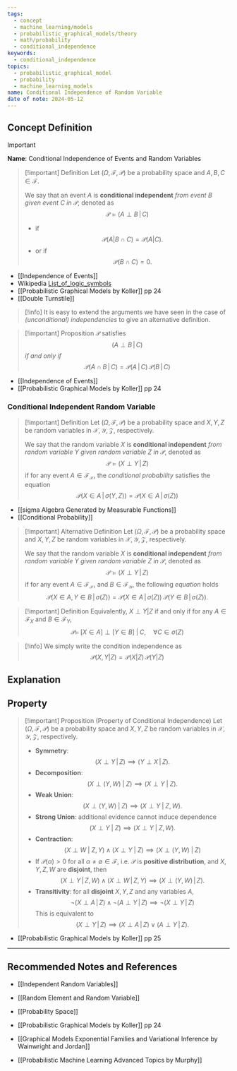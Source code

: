 ```yaml
---
tags:
  - concept
  - machine_learning/models
  - probabilistic_graphical_models/theory
  - math/probability
  - conditional_independence
keywords:
  - conditional_independence
topics:
  - probabilistic_graphical_model
  - probability
  - machine_learning_models
name: Conditional Independence of Random Variable
date of note: 2024-05-12
---
```


## Concept Definition

>[!important]
>**Name**: Conditional Independence of Events and Random Variables

>[!important] Definition
>Let $(\Omega, \mathscr{F}, \mathcal{P})$ be a probability space and $A, B, C\in \mathscr{F}$.
>
>We say that an event $A$ is **conditional independent** *from event* $B$ *given event* $C$ *in* $\mathcal{P}$, denoted as $$\mathcal{P} \vDash (A \perp B \,|\, C)$$ 
>- if $$\mathcal{P}\left( A | B \cap C \right) = \mathcal{P}\left( A |  C \right).$$
>- or if $$\mathcal{P}\left( B \cap C \right) = 0.$$

- [[Independence of Events]]
- Wikipedia [List_of_logic_symbols](https://en.wikipedia.org/wiki/List_of_logic_symbols)
- [[Probabilistic Graphical Models by Koller]] pp 24
- [[Double Turnstile]]


>[!info]
>It is easy to extend the arguments we have seen in the case of *(unconditional) independencies* to give an alternative definition.

>[!important] Proposition
>$\mathcal{P}$ satisfies $$(A \perp B \,|\, C)$$ *if and only if* $$\mathcal{P}\left( A \cap B \,|\, C \right) = \mathcal{P}\left( A\,|\,C \right)\,\mathcal{P}\left( B\,|\,C \right)$$

- [[Independence of Events]]
- [[Probabilistic Graphical Models by Koller]] pp 24

### Conditional Independent Random Variable

>[!important] Definition
>Let $(\Omega, \mathscr{F}, \mathcal{P})$ be a probability space and $X, Y, Z$ be random variables in $\mathcal{X}, \mathcal{Y}, \mathcal{Z}$, respectively.
>
>We say that the random variable $X$ is **conditional independent** *from random variable* $Y$ *given random variable* $Z$ *in* $\mathcal{P}$, denoted as $$\mathcal{P} \vDash (X \perp Y \,|\, Z)$$ if for any event $A \in \mathscr{F}_{\mathcal{X}}$,  the *conditional probability* satisfies the equation  $$\mathcal{P}\left( X \in A \,|\, \sigma\left( Y, Z \right) \right) = \mathcal{P}\left( X \in A \,|\, \sigma\left( Z \right) \right)$$ 

- [[sigma Algebra Generated by Measurable Functions]]
- [[Conditional Probability]]


>[!important] Alternative Definition
>Let $(\Omega, \mathscr{F}, \mathcal{P})$ be a probability space and $X, Y, Z$ be random variables in $\mathcal{X}, \mathcal{Y}, \mathcal{Z}$, respectively.
>
>We say that the random variable $X$ is **conditional independent** *from random variable* $Y$ *given random variable* $Z$ *in* $\mathcal{P}$, denoted as $$\mathcal{P} \vDash (X \perp Y \,|\, Z)$$ if for any event $A\in \mathscr{F}_{\mathcal{X}}$, and $B\in \mathscr{F}_{\mathcal{Y}}$,  the following *equation* holds $$\mathcal{P}\left( X \in A,\, Y \in B \,|\, \sigma\left( Z \right) \right) = \mathcal{P}\left( X \in A \,|\, \sigma\left( Z \right) \right)\;\mathcal{P}\left( Y \in B \,|\, \sigma\left( Z \right) \right).$$ 


>[!important] Definition
>Equivalently, $X \perp Y | Z$ if and only if for any $A\in \mathscr{F}_{X}$ and $B\in \mathscr{F}_{Y}$,  $$\mathcal{P} \vDash \; [X\in A] \perp [Y \in B] \;|\; C, \quad \forall C \in \sigma(Z)$$

>[!info]
>We simply write the condition independence as
>$$
>\mathcal{P}(X, Y |Z) = \mathcal{P}(X |Z)\,\mathcal{P}(Y |Z)
>$$

## Explanation


## Property

>[!important] Proposition (Property of Conditional Independence)
>Let $(\Omega, \mathscr{F}, \mathcal{P})$ be a probability space and $X, Y, Z$ be random variables in $\mathcal{X}, \mathcal{Y}, \mathcal{Z}$, respectively.
>
>- **Symmetry**: $$(X \perp Y \,|\, Z) \implies (Y \perp X \,|\, Z).$$
>- **Decomposition**: $$(X \perp (Y, W) \; | \; Z) \implies (X \perp Y \; | \; Z).$$
>- **Weak Union**: $$(X \perp (Y, W) \; | \; Z) \implies (X \perp Y \; | \; Z,\, W).$$
>- **Strong Union**: additional evidence cannot induce dependence $$(X \perp Y \; | \; Z) \implies (X \perp Y \; | \; Z,\, W).$$
>- **Contraction**: $$(X \perp W \; | \; Z,\,Y) \;\land \; (X \perp Y \; | \; Z) \implies (X \perp (Y, W) \; | \; Z)$$
>- If $\mathcal{P}(\alpha) >0$ for all $\alpha \neq \emptyset  \in \mathscr{F}$, i.e. $\mathcal{P}$ is **positive distribution**, and $X, Y, Z, W$ are **disjoint**, then $$(X \perp Y\,|\, Z, W) \;\land\; (X \perp W\,|\, Z, Y) \implies (X \perp (Y,W) \,|\, Z).$$
>- **Transitivity**: for all **disjoint** $X, Y, Z$ and any variables $A$, $$\neg \left(X \perp A\,|\, Z\right) \;\land\; \neg\left(A \perp Y \,|\,Z\right) \implies \neg \left(X \perp Y \,|\,Z\right)$$ This is equivalent to $$\left(X \perp Y \,|\,Z\right) \implies \left(X \perp A\,|\, Z\right) \;\lor\; \left(A \perp Y \,|\,Z\right).$$


- [[Probabilistic Graphical Models by Koller]] pp 25




-----------
##  Recommended Notes and References



- [[Independent Random Variables]]


- [[Random Element and Random Variable]]
- [[Probability Space]]

- [[Probabilistic Graphical Models by Koller]] pp 24
- [[Graphical Models Exponential Families and Variational Inference by Wainwright and Jordan]]
- [[Probabilistic Machine Learning Advanced Topics by Murphy]]
